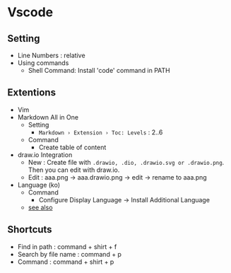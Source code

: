 # Vscode

## Setting

- Line Numbers : relative
- Using commands
  - Shell Command: Install 'code' command in PATH

## Extentions

- Vim
- Markdown All in One
  - Setting
    - `Markdown › Extension › Toc: Levels` : 2..6
  - Command
    - Create table of content
- draw.io Integration
  - New : Create file with `.drawio, .dio, .drawio.svg or .drawio.png`. Then you can edit with draw.io.
  - Edit : aaa.png -> aaa.drawio.png -> edit -> rename to aaa.png
- Language (ko)
  - Command
    - Configure Display Language -> Install Additional Language
  - [see also](https://netroy.net/entry/%EB%A7%A5%EC%97%90%EC%84%9C-Visual-Studio-Code-%ED%95%9C%EA%B8%80-%EC%9E%85%EB%A0%A5%EC%98%A4%EB%A5%98-%ED%95%B4%EA%B2%B0)

## Shortcuts

- Find in path : command + shirt + f
- Search by file name : command + p
- Command : command + shirt + p
